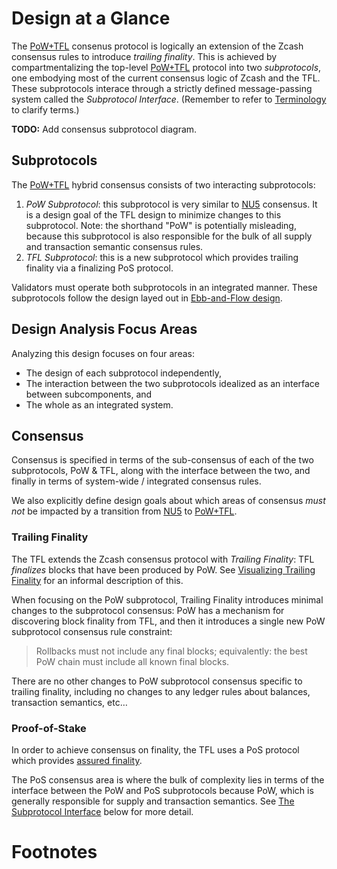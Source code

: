 # Design at a Glance

The [PoW+TFL](../terminology.md#definition-pow-tfl) consenus protocol is logically an extension of the Zcash consensus rules to introduce *trailing finality*. This is achieved by compartmentalizing the top-level [PoW+TFL](../terminology.md#definition-pow-tfl) protocol into two *subprotocols*, one embodying most of the current consensus logic of Zcash and the TFL. These subprotocols interace through a strictly defined message-passing system called the *Subprotocol Interface*. (Remember to refer to [Terminology](../terminology.md) to clarify terms.)

**TODO:** Add consensus subprotocol diagram.

## Subprotocols

The [PoW+TFL](../terminology.md#definition-pow-tfl) hybrid consensus consists of two interacting subprotocols:

1. *PoW Subprotocol*: this subprotocol is very similar to [NU5](../terminology.md#definition-nu5) consensus. It is a design goal of the TFL design to minimize changes to this subprotocol. Note: the shorthand "PoW" is potentially misleading, because this subprotocol is also responsible for the bulk of all supply and transaction semantic consensus rules.
2. *TFL Subprotocol*: this is a new subprotocol which provides trailing finality via a finalizing PoS protocol.

Validators must operate both subprotocols in an integrated manner. These subprotocols follow the design layed out in [Ebb-and-Flow design](../references.md#ebb-and-flow-protocols).

## Design Analysis Focus Areas

Analyzing this design focuses on four areas:

- The design of each subprotocol independently,
- The interaction between the two subprotocols idealized as an interface between subcomponents, and
- The whole as an integrated system.

## Consensus

Consensus is specified in terms of the sub-consensus of each of the two subprotocols, PoW & TFL, along with the interface between the two, and finally in terms of system-wide / integrated consensus rules.

We also explicitly define design goals about which areas of consensus _must not_ be impacted by a transition from [NU5](../terminology.md#definition-nu5) to [PoW+TFL](../terminology.md#definition-pow-tfl).

### Trailing Finality

The TFL extends the Zcash consensus protocol with *Trailing Finality*: TFL *finalizes* blocks that have been produced by PoW. See [Visualizing Trailing Finality](../introduction/visualizing-trailing-finality.md) for an informal description of this.

When focusing on the PoW subprotocol, Trailing Finality introduces minimal changes to the subprotocol consensus: PoW has a mechanism for discovering block finality from TFL, and then it introduces a single new PoW subprotocol consensus rule constraint:

> Rollbacks must not include any final blocks; equivalently: the best PoW chain must include all known final blocks.

There are no other changes to PoW subprotocol consensus specific to trailing finality, including no changes to any ledger rules about balances, transaction semantics, etc…

### Proof-of-Stake

In order to achieve consensus on finality, the TFL uses a PoS protocol which provides [assured finality](../terminology.md#definition-assured-finality).

The PoS consensus area is where the bulk of complexity lies in terms of the interface between the PoW and PoS subprotocols because PoW, which is generally responsible for supply and transaction semantics. See [The Subprotocol Interface](#the-subprotocol-interface) below for more detail.

# Footnotes

[^new-mainnet-precursors]: If new consensus changes are deployed to Zcash mainnet prior to [PoW+TFL](../terminology.md#definition-pow-tfl) design finalization, this design must be updated to refer to the new delta (e.g. by reanalyzing all changes against NU6 or NU7, etc…)
